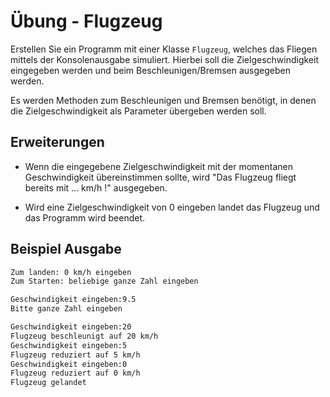 # Übung - Flugzeug

Erstellen Sie ein Programm mit einer Klasse `Flugzeug`, welches das Fliegen mittels der Konsolenausgabe simuliert.
Hierbei soll die Zielgeschwindigkeit eingegeben werden und beim Beschleunigen/Bremsen ausgegeben werden.

Es werden Methoden zum Beschleunigen und Bremsen benötigt, in denen die Zielgeschwindigkeit als Parameter übergeben werden soll.

## Erweiterungen

* Wenn die eingegebene Zielgeschwindigkeit mit der momentanen Geschwindigkeit übereinstimmen sollte, wird "Das Flugzeug fliegt bereits mit ... km/h !" ausgegeben.

* Wird eine Zielgeschwindigkeit von 0 eingeben landet das Flugzeug und das Programm wird beendet.


## Beispiel Ausgabe

```bash
Zum landen: 0 km/h eingeben
Zum Starten: beliebige ganze Zahl eingeben

Geschwindigkeit eingeben:9.5
Bitte ganze Zahl eingeben

Geschwindigkeit eingeben:20
Flugzeug beschleunigt auf 20 km/h
Geschwindigkeit eingeben:5
Flugzeug reduziert auf 5 km/h
Geschwindigkeit eingeben:0
Flugzeug reduziert auf 0 km/h
Flugzeug gelandet
```
